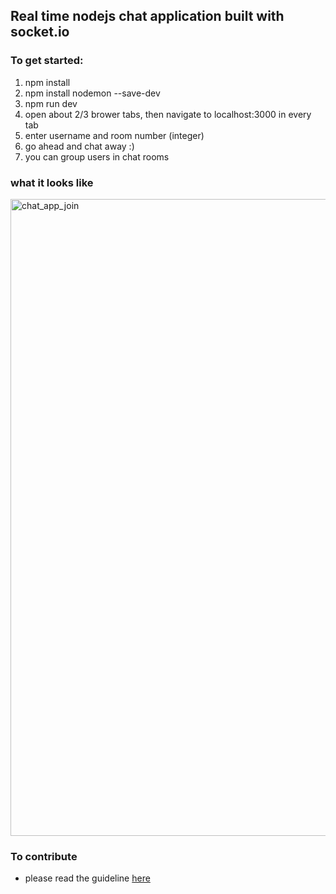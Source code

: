 ## Real time nodejs chat application built with socket.io

### To get started:

1. npm install
2. npm install nodemon --save-dev
3. npm run dev
4. open about 2/3 brower tabs, then navigate to localhost:3000 in every tab
5. enter username and room number (integer)
5. go ahead and chat away :)
6. you can group users in chat rooms

### what it looks like
<img width="1019" alt="chat_app_join" src="https://github.com/tobbie/nodejs-chat-app/assets/4679573/03e42e36-5871-458d-b9ae-df93fbf85d10">

### To contribute

- please read the guideline [here](https://github.com/tobbie/nodejs-chat-app/blob/develop/CONTRIBUTING.md)

